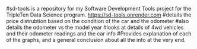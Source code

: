 
#sd-tools is a repository for my Software Development Tools project for the TripleTen Data Science program.
https://sd-tools.onrender.com
#details the price distrubtion based on the condition of the car and the odometer
#also details the odometer vs the model year
#looks at details of 4wd vehicles and their odometer readings and the car info
#Provides explanation of each of the graphs, and a general conclusion about all the info at the very end.